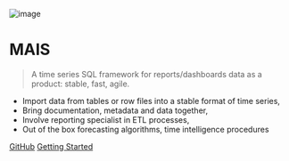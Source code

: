 ![image](https://user-images.githubusercontent.com/33482502/186895321-b55f3b2c-1d64-4017-b128-ce0edde15d8e.png)

# MAIS

> A time series SQL framework for reports/dashboards data as a product: stable, fast, agile.  

- Import data from tables or row files into a stable format of time series, 
- Bring documentation, metadata and data together, 
- Involve reporting specialist in ETL processes,  
- Out of the box forecasting algorithms, time intelligence procedures

[GitHub](https://github.com/maximnl/mais/)
[Getting Started](overview.md)
